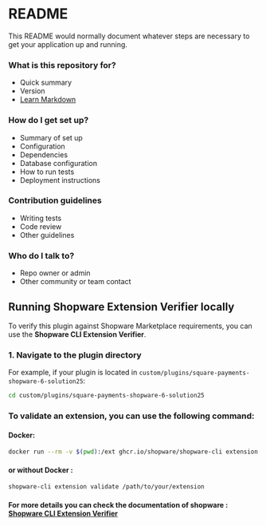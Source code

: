 # README #

This README would normally document whatever steps are necessary to get your application up and running.

### What is this repository for? ###

* Quick summary
* Version
* [Learn Markdown](https://bitbucket.org/tutorials/markdowndemo)

### How do I get set up? ###

* Summary of set up
* Configuration
* Dependencies
* Database configuration
* How to run tests
* Deployment instructions

### Contribution guidelines ###

* Writing tests
* Code review
* Other guidelines

### Who do I talk to? ###

* Repo owner or admin
* Other community or team contact


## Running Shopware Extension Verifier locally

To verify this plugin against Shopware Marketplace requirements, you can use the **Shopware CLI Extension Verifier**.

### 1. Navigate to the plugin directory
For example, if your plugin is located in `custom/plugins/square-payments-shopware-6-solution25`:

```bash
cd custom/plugins/square-payments-shopware-6-solution25
```


### To validate an extension, you can use the following command:

#### Docker:
```bash
docker run --rm -v $(pwd):/ext ghcr.io/shopware/shopware-cli extension validate --full /ext
```
#### or without Docker : 
```bash
shopware-cli extension validate /path/to/your/extension
```

#### For more details you can check the documentation of shopware : [Shopware CLI Extension Verifier](https://developer.shopware.com/docs/products/cli/validation.html?_gl=1*11lyefy*_gcl_au*NTUyMzUxMDk2LjE3NTM3MDI3MTg.*FPAU*MTEzNDU5MDMyMC4xNzUyOTEyNDA2*_ga*MTM2Nzc3NzA0OS4xNzUyOTEyNDA1*_ga_9JLJ6GGB76*czE3NTc0ODgzNDIkbzMyJGcxJHQxNzU3NDkwOTM2JGo1OCRsMCRoMjA4ODY5MzI2MA..*_fplc*d2hWTCUyRldETjBzbWhHMFFNbDRPcEtRQyUyRlVCbG9GUE1iUkNaNCUyRlEyY2RibUFpVTMlMkJXaDFHWDJLZDNQem5tZEdGUTcySWt3UExpMXVIdmtEcGpVdGg3WElreFhSJTJGZWRmWSUyQiUyQlhNUENhb0FMMEtXcXVnUHpFNU5mcjBJaTdCTlElM0QlM0Q)
